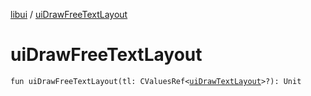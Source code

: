 [libui](index.md) / [uiDrawFreeTextLayout](./ui-draw-free-text-layout.md)

# uiDrawFreeTextLayout

`fun uiDrawFreeTextLayout(tl: CValuesRef<`[`uiDrawTextLayout`](ui-draw-text-layout.md)`>?): Unit`